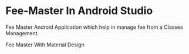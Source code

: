 # Fee-Master In Android Studio
Fee Master Android Application which help in manage fee from a Classes Management.

Fee Master With Material Design
